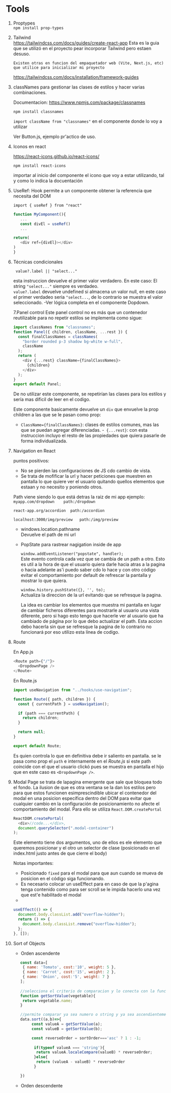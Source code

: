 # Tools

1.  Proptypes  
    `npm install prop-types`

2.  Tailwind  
     https://tailwindcss.com/docs/guides/create-react-app
    Esta es la guia que se utilizó en el proyecto pear incorporar Tailwind pero estaen desuso.

        Existen otras en funcion del empaquetador web (Vite, Next.js, etc) que utilice para inicializar mi proyecto

    https://tailwindcss.com/docs/installation/framework-guides

3.  classNames para gestionar las clases de estilos y hacer varias combinaciones.

    Documentacion:
    https://www.npmjs.com/package/classnames

    `npm install classnames`

    `import className from "classnames"` en el componente donde lo voy a utilizar

    Ver Button.js, ejemplo pr'actico de uso.

4.  Iconos en react

    https://react-icons.github.io/react-icons/

    `npm install react-icons`

    importar al inicio del componente el icono que voy a estar utilizando, tal y como lo indica la docuentación

5.  UseRef: Hook permite a un componente obtener la referencia que necesita del DOM

    `import { useRef } from "react"`

    ```javascript
    function MyComponent(){
       ...
       const divEl = useRef()
       ...

    return(
       <div ref={divEl}></div>
    )
    }
    ```

6.  Técnicas condicionales

    ` value?.label || "select..."`

    esta instruccion devuelve el primer valor verdadero.
    En este caso:
    El string `"select..."` siempre es verdadeo.  
    `value?.label` devuelve undefined si almacena un valor null, en este caso el primer verdadeo seria `"select...`, de lo contrario se muestra el valor seleccionado.
    -Ver lógica completa en el componente Dopdown.

    7.Panel control
    Este panel control no es más que un contenedor reutilizable para no repetir estilos
    se implementa como sigue:

    ```javascript
    import classNames from "classnames";
    function Panel({ children, className, ...rest }) {
      const finalClassNames = classNames(
        "border rounded p-3 shadow bg-white w-full",
        className
      );
      return (
        <div {...rest} className={finalClassNames}>
          {children}
        </div>
      );
    }
    export default Panel;
    ```

    De no utilizar este componente, se repetirían las clases para los estilos y sería mas dificil de leer en el codigo.

    Este componente basicamente devuelve un `div` que envuelve la prop children a las que se le pasan como prop:

    - `ClassName={finalClassNames}`: clases de estilos comunes, mas las que se puedan agregar diferenciadas. -` {...rest}`: con esta instruccion incluyo el resto de las propiedades que quiera pasarle de forma individualizada.

7.  Navigation en React

    puntos positivos:

    - No se pierden las configuraciones de JS cdo cambio de vista.
    - Se trata de mofificar la url y hacer peticiones que muestren en pantalla lo que quiere ver el usuario quitando quellos elementos que estaan y no necesito y poniendo otros.

    Path viene siendo lo que está detras la raiz de mi app ejemplo:
    `myapp.com/dropdown    path:/dropdown`

    `react-app.org/accordion  path:/accordion`

    `localhost:3000/img/preview   path:/img/preview`

    - windows.location.pathname  
      Devuelve el path de mi url

    - PopState para rastrear nagigation inside de app

      `window.addEventListener("popstate", handler);`  
      Este evento controla cada vez que se cambia de un path a otro.
      Esto es util a la hora de que el usuario quiera darle hacia atras a la pagina o hacia adelante as'i puedo saber cdo lo hace y con otro código evitar el comportamiento por default de refrescar la pantalla y mostrar lo que quiera.

      `window.history.pushState({}, '', to); `  
      Actualiza la direccion de la url evitando que se refresque la pagina.

      La idea es cambiar los elementos que muestra mi pantalla en lugar de cambiar ficheros diferentes para mostrarle al usuario una vista diferente, pero si hago esto tengo que hacerle ver al usuario que ha cambiado de página por lo que debo actualizar el path. Esta accion debo hacerla sin que se refresque la pagina de lo contrario no funcionará por eso utilizo esta línea de codigo. 
      
      
8. Route

     En App.js

     ```javascript
     <Route path={"/"}>
       <DropdownPage />
     </Route>
     ```
     En Route.js
     ```javascript
     import useNavigation from "../hooks/use-navigation";

     function Route({ path, children }) {
       const { currentPath } = useNavigation();

       if (path === currentPath) {
         return children;
       }

       return null;
     }

     export default Route;
     ```
     Es quien controla lo que en definitiva debe ir saliento en pantalla. se le pasa como prop el `path` e internamente en el *Route.js* si este path coincide con el que el usuario clickó pues se muestra en pantalla el hijo que en este caso es `<DropdownPage />`.

9.  Modal Page
      se trata de lapagina emergente que sale que bloquea todo el fondo.
      La ilusion de que es otra ventana se la dan los estilos pero para que estos funcionen esimprescindible ubicar el contenedor del modal en una posicion específica dentro del DOM para evitar que cualquier cambio en la configuración de posicionamiento no afecte el comportamiento del modal.
      Para ello se utiliza `React.DOM.createPortal`

      ```javascript
      ReactDOM.createPortal(
        <div>//code...</div>,
        document.querySelector(".modal-container")
      );
      ```

      Este elemento tiene dos argumentos, uno de ellos es ele elemento que queremos posicionar y el otro un selector de clase (posicionado en el index.html justo antes de que cierre el body)

      Notas importantes:

      - Posicionado `fixed` para el modal para que aun cuando se mueva de posicion en el código siga funcionando.
      - Es necesario colocar un useEffect para en caso de que la p'agina tenga contenido como para ser scroll se le impida hacerlo una vez que est'e habilitado el modal
      -

      ```javascript
      useEffect(() => {
        document.body.classList.add("overflow-hidden");
        return () => {
          document.body.classList.remove("overflow-hidden");
        };
      }, []);
      ```

10. Sort of Objects
    
    - Orden ascendente
    ```javascript
       const data=[
        { name: 'Tomato', cost:'10', weight: 5 },
        { name: 'Carrot', cost:'15', weight: 2 },
        { name: 'Onion', cost:'5', weight: 7 }
       ];
       
       //selecciona el criterio de comparacion y lo conecta con la funcion sort
       function getSortValue(vegetable){
        return vegetable.name;
       }

       //permite comparar ya sea numero o string y ya sea ascendientemente o descendientemente 
       data.sort((a,b)=>{
            const valueA = getSortValue(a);
            const valueB = getSortValue(b);

            const reverseOrder = sortOrder==='asc' ? 1 : -1;
            
             if(typeof valueA === 'string'){
              return valueA.localeCompare(valueB) * reverseOrder;
             }else{
              return (valueA - valueB) * reverseOrder
             }

       })
    ```

    - Orden descendente

